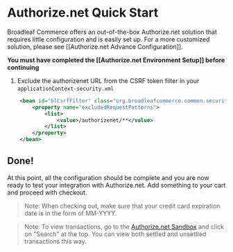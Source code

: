 # Authorize.net Quick Start

Broadleaf Commerce offers an out-of-the-box Authorize.net solution that requires little configuration and is easily set up. For a more customized solution, please see [[Authorize.net Advance Configuration]].

**You must have completed the [[Authorize.net Environment Setup]] before continuing**

1. Exclude the authorizenet URL from the CSRF token filter in your `applicationContext-security.xml`

```xml
    <bean id="blCsrfFilter" class="org.broadleafcommerce.common.security.handler.CsrfFilter" >
        <property name="excludedRequestPatterns">
            <list>
                <value>/authorizenet/**</value>
            </list>
        </property>
    </bean>
```

## Done!
At this point, all the configuration should be complete and you are now ready to test your integration with Authorize.net. Add something to your cart and proceed with checkout.

> Note: When checking out, make sure that your credit card expiration date is in the form of MM-YYYY.

> Note: To view transactions, go to the [Authorize.net Sandbox](https://sandbox.authorize.net/) and click on "Search" at the top.  You can view both settled and unsettled transactions this way.
